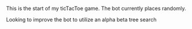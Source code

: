 This is the start of my ticTacToe game.
The bot currently places randomly.

Looking to improve the bot to utilize an alpha beta tree search